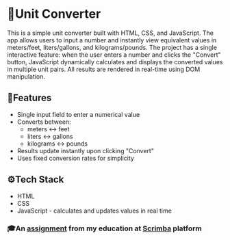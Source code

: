 # 📏Unit Converter
This is a simple unit converter built with HTML, CSS, and JavaScript. The app allows users to input a number and instantly view equivalent values in meters/feet, liters/gallons, and kilograms/pounds. The project has a single interactive feature: when the user enters a number and clicks the "Convert" button, JavaScript dynamically calculates and displays the converted values in multiple unit pairs. All results are rendered in real-time using DOM manipulation.

## 🎯Features
- Single input field to enter a numerical value
- Converts between:
     - meters ↔ feet
     - liters ↔ gallons
     - kilograms ↔ pounds
- Results update instantly upon clicking "Convert"
- Uses fixed conversion rates for simplicity

## ⚙️Tech Stack
- HTML
- CSS
- JavaScript - calculates and updates values in real time

### 🎓An [assignment](https://www.figma.com/design/NBV65hHVtNu02zF9370AA2/Unit-Conversion--Copy-?node-id=0-13&t=zypG1UMZIO1tOngU-0) from my education at [Scrimba](https://scrimba.com/home) platform